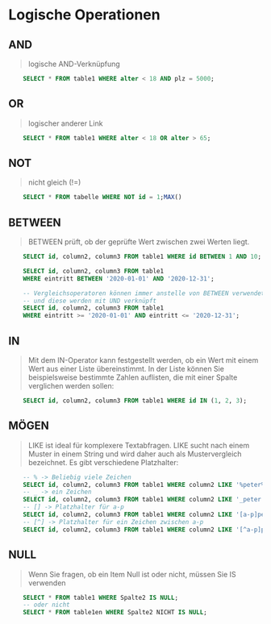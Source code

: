 # Logische Operationen
## AND
> logische AND-Verknüpfung
```SQL
    SELECT * FROM table1 WHERE alter < 18 AND plz = 5000;
```
## OR
> logischer anderer Link
```SQL
    SELECT * FROM table1 WHERE alter < 18 OR alter > 65;
```
## NOT
> nicht gleich (!=)
```SQL
    SELECT * FROM tabelle WHERE NOT id = 1;MAX()
```
## BETWEEN
> BETWEEN prüft, ob der geprüfte Wert zwischen zwei Werten liegt.
```SQL
    SELECT id, column2, column3 FROM table1 WHERE id BETWEEN 1 AND 10;

    SELECT id, column2, column3 FROM table1 
    WHERE eintritt BETWEEN '2020-01-01' AND '2020-12-31'; 

    -- Vergleichsoperatoren können immer anstelle von BETWEEN verwendet werden
    -- und diese werden mit UND verknüpft
    SELECT id, column2, column3 FROM table1 
    WHERE eintritt >= '2020-01-01' AND eintritt <= '2020-12-31';
```
## IN
> Mit dem IN-Operator kann festgestellt werden, ob ein Wert mit einem Wert aus einer Liste übereinstimmt. In der Liste können Sie beispielsweise bestimmte Zahlen auflisten, die mit einer Spalte verglichen werden sollen:
```SQL
    SELECT id, column2, column3 FROM table1 WHERE id IN (1, 2, 3);
```
## MÖGEN
> LIKE ist ideal für komplexere Textabfragen. LIKE sucht nach einem Muster in einem String und wird daher auch als Mustervergleich bezeichnet. Es gibt verschiedene Platzhalter:
```SQL
    -- % -> Beliebig viele Zeichen
    SELECT id, column2, column3 FROM table1 WHERE column2 LIKE '%peter%';
    -- _ -> ein Zeichen
    SELECT id, column2, column3 FROM table1 WHERE column2 LIKE '_peter';
    -- [] -> Platzhalter für a-p
    SELECT id, column2, column3 FROM table1 WHERE column2 LIKE '[a-p]peter';
    -- [^] -> Platzhalter für ein Zeichen zwischen a-p
    SELECT id, column2, column3 FROM table1 WHERE column2 LIKE '[^a-p]peter';
```
## NULL
> Wenn Sie fragen, ob ein Item Null ist oder nicht, müssen Sie IS verwenden
```SQL
    SELECT * FROM table1 WHERE Spalte2 IS NULL;
    -- oder nicht
    SELECT * FROM table1en WHERE Spalte2 NICHT IS NULL;
```